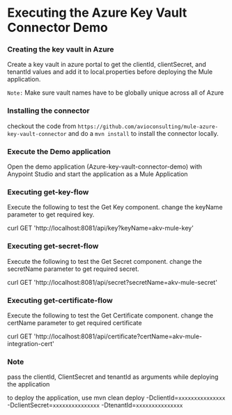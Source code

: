 # Executing the Azure Key Vault Connector Demo

### Creating the key vault in Azure

Create a key vault in azure portal to get the clientId, clientSecret, and tenantId values and add it to local.properties before deploying the Mule application.

`Note:` Make sure vault names have to be globally unique across all of Azure

### Installing the connector

checkout the code from `https://github.com/avioconsulting/mule-azure-key-vault-connector` and do a `mvn install` to install the connector locally.

### Execute the Demo application

Open the demo application (Azure-key-vault-connector-demo) with Anypoint Studio and start the application as a Mule Application

### Executing get-key-flow

Execute the following to test the Get Key component. change the keyName parameter to get required key.

curl GET 'http://localhost:8081/api/key?keyName=akv-mule-key'

### Executing get-secret-flow

Execute the following to test the Get Secret component. change the secretName parameter to get required secret.

curl GET 'http://localhost:8081/api/secret?secretName=akv-mule-secret'

### Executing get-certificate-flow

Execute the following to test the Get Certificate component. change the certName parameter to get required certificate


curl GET 'http://localhost:8081/api/certificate?certName=akv-mule-integration-cert'

### Note

pass the clientId, ClientSecret and tenantId as arguments while deploying the application

to deploy the application, use mvn clean deploy -DclientId=`xxxxxxxxxxxxxxx` -DclientSecret=`xxxxxxxxxxxxxxx` 
-DtenantId=`xxxxxxxxxxxxxxx`
